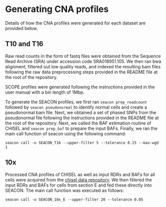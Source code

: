 # Generating CNA profiles
Details of how the CNA profiles were generated for each dataset are provided below.

## T10 and T16
Raw read counts in the form of fastq files were obtained from the Sequence Read Archive (SRA) under accession code SRA018951.105. We then ran bwa alignment, filtered out low quality reads, and indexed the resulting bam files following the raw data preprocessing steps provided in the README file at the root of the repository.

SCOPE profiles were generated following the instructions provided in the user manual with a bin length of 1Mbp. 

To generate the SEACON profiles, we first ran  `seacon prep_readcount` followed by `seacon pseudonormal` to identify normal cells and create a pseudonormal bam file. Next, we obtained a set of phased SNPs from the pseudonormal file following the instructions provided in the README file at the root of the repository. Next, we called the BAF estimation routine of CHISEL and `seacon prep_baf` to prepare the input BAFs. Finally, we ran the main call function of seacon using the following command:
```
seacon call -o SEACON_T16 --upper-filter 5 --tolerance 0.15 --max-wgd 1
```

## 10x
Processed CNA profiles of CHISEL as well as input RDRs and BAFs for all cells were acquired from the [chisel data repository](https://github.com/raphael-group/chisel-data). We then filtered the input RDRs and BAFs for cells from section E and fed these directly into SEACON. The main call function was executed as follows:
```
seacon call -o SEACON_10x_E --upper-filter 20 --tolerance 0.05
```
